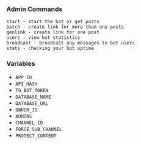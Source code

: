 


### Admin Commands

```
start - start the bot or get posts
batch - create link for more than one posts
genlink - create link for one post
users - view bot statistics
broadcast - broadcast any messages to bot users
stats - checking your bot uptime
```

### Variables

* `APP_ID`
* `API_HASH` 
* `TG_BOT_TOKEN` 
* `DATABASE_NAME`
* `DATABASE_URL`
* `OWNER_ID` 
* `ADMINS`
* `CHANNEL_ID`
* `FORCE_SUB_CHANNEL` 
* `PROTECT_CONTENT` 
